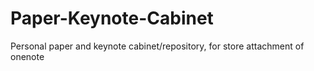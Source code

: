 # Paper-Keynote-Cabinet
Personal paper and keynote cabinet/repository, for store attachment of onenote
